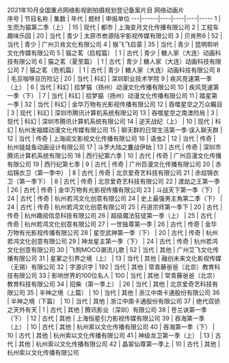 2021年10月全国重点网络影视剧拍摄规划登记备案片目
网络动画片					
序号 | 节目名称 | 集数 | 年代 | 题材 | 申报单位
---|------|----|----|----|-----
1 |  生而为猫第二季（上）  | 15 | 现代 | 都市 | 上海变月文化传播有限公司
2 | 工程车趣味乐园 | 20 | 当代 | 青少 | 太原市叁源陆宇影视传媒有限公司
3 | 贝肯熊6 | 52 | 当代 | 青少 | 广州贝肯文化有限公司
4 | 猴飞飞启蒙 | 35 | 当代 | 青少 | 昆明聆听文化传媒有限公司
5 | 猫之茗（启程篇） | 1 | 古代 | 青少 | 糖人家（大连）动画科技有限公司
6 | 猫之茗（夏至篇） | 1 | 古代 | 青少 | 糖人家（大连）动画科技有限公司
7 | 猫之茗（危机篇） | 1 | 古代 | 青少 | 糖人家（大连）动画科技有限公司
8 | 毛豆咖啡豆历险记 | 20 | 当代 | 科幻 | 深圳职业技术学院
9 | 疾风竞速第一季（上） | 6 | 当代 | 科幻 | 拾梦猫（扬州）动漫文化传播有限公司
10 | 疾风竞速第一季（下） | 7 | 当代 | 科幻 | 拾梦猫（扬州）动漫文化传播有限公司
11 | 踏星第一季 | 32 | 当代 | 科幻 | 金华万物有光影视传播有限公司
12 | 吞噬星空之万众瞩目 | 3 | 现代 | 科幻 | 深圳市腾讯计算机系统有限公司
13 | 吞噬星空之南澳险局 | 3 | 现代 | 科幻 | 深圳市腾讯计算机系统有限公司
14 | 逆天战纪（上） | 10 | 现代 | 科幻 | 杭州发福蝶动漫文化传媒有限公司
15 | 聊天群的日常生活第一季·误入聊天群 | 12 | 当代 | 传奇 | 上海阅文影视文化传播有限公司
16 | 语虫2 | 12 | 当代 | 传奇 | 杭州娃娃鱼动画设计有限公司
17 | 斗罗大陆之鏖战伊始 | 13 | 古代 | 传奇 | 深圳市腾讯计算机系统有限公司
18 | 西行纪第六季 | 10 | 古代 | 传奇 | 广州百漫文化传播有限公司
19 | 西行纪第七季 | 9 | 古代 | 传奇 | 广州百漫文化传播有限公司
20 | 赤焰锦衣卫（第一季中） | 8 | 古代 | 传奇 | 北京爱奇艺科技有限公司
21 | 赤焰锦衣卫（第一季下） | 8 | 古代 | 传奇 | 北京爱奇艺科技有限公司
22 | 渡劫之王第一季 | 26 | 古代 | 传奇 | 金华万物有光影视传播有限公司
23 | 斗战天下第一季（下） | 24 | 古代 | 传奇 | 杭州若鸿文化创意有限公司
24 | 史上最强男主角第二季（下） | 24 | 古代 | 传奇 | 杭州若鸿文化创意有限公司
25 | 丹道宗师第一季下 | 20 | 古代 | 传奇 | 杭州趣阅信息科技有限公司
26 | 超级魔法狂徒第一季（上） | 25 | 古代 | 传奇 | 杭州若鸿文化创意有限公司
27 | 一世独尊第一季 | 26 | 古代 | 传奇 | 金华万物有光影视传播有限公司
28 | 星空武神第一季（下） | 20 | 古代 | 传奇 | 杭州若鸿文化创意有限公司
29 | 神龙星主第一季（下） | 24 | 古代 | 传奇 | 杭州若鸿文化创意有限公司
30 | 飞狗MOCO潮流儿歌 | 52 | 当代 | 其他 | 广州艾飞文化传播有限公司
31 | 星冢之引界之境（上） | 13 | 当代 | 其他 | 融创未来文化影视传媒（无锡）有限公司
32 | 字源识字 | 192 | 当代 | 其他 | 常青藤爸爸（北京）教育科技有限公司
33 | 影响世界的100位名人 | 100 | 当代 | 其他 | 常青藤爸爸（北京）教育科技有限公司
34 | 招柴（第一季上） | 26 | 当代 | 其他 | 北京爱奇艺科技有限公司
35 | 半神之境（上篇） | 10 | 当代 | 其他 | 浙江中南卡通股份有限公司
36 | 半神之境（下篇） | 10 | 当代 | 其他 | 浙江中南卡通股份有限公司
37 | 绝代双骄之天外有天 | 1 | 古代 | 其他 | 腾讯影业（深圳）有限公司
38 | 苍兰诀第一季（下） | 12 | 古代 | 其他 | 上海恒星引力影视传媒有限公司
39 | 吞海第一季（上） | 10 | 古代 | 其他 | 杭州索以文化传播有限公司
40 | 吞海第一季（下） | 10 | 古代 | 其他 | 杭州索以文化传播有限公司
41 | 神级龙卫第一季（上） | 13 | 古代 | 其他 | 杭州索以文化传播有限公司
42 | 晶翠仙尊第一季上 | 10 | 古代 | 其他 | 杭州索以文化传播有限公司
